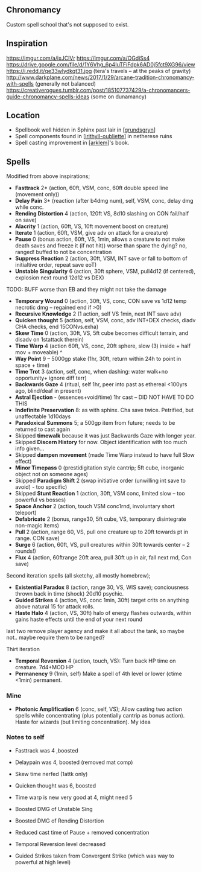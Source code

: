 ## Chronomancy
Custom spell school that's not supposed to exist.

## Inspiration
https://imgur.com/a/ixJClVr
https://imgur.com/a/OGdjSs4
https://drive.google.com/file/d/1Y6Vhg_6p4IuTFiFdpk6AD0j5fct9XG96/view
https://i.redd.it/qe33wlydkqt31.jpg (tera's travels – at the peaks of gravity)
http://www.darkplane.com/news/2017/1/29/arcane-tradition-chronomancy-with-spells (generally not balanced)
https://creativerogues.tumblr.com/post/185107737429/a-chronomancers-guide-chronomancy-spells-ideas (some on dunamancy)

## Location
- Spellbook well hidden in Sphinx past lair in [[grundsgryn]]
- Spell components found in [[irithyll-oubliette]] in netherese ruins
- Spell casting improvement in [[arklem]]'s book.



## Spells
Modified from above inspirations;

- **Fasttrack** 2* (action, 60ft, VSM, conc, 60ft double speed line (movement only))
- **Delay Pain** 3* (reaction (after b4dmg num), self, VSM, conc, delay dmg while conc.
- **Rending Distortion** 4 (action, 120ft VS, 8d10 slashing on CON fail/half on save)
- **Alacrity** 1 (action, 60ft, VS, 10ft movement boost on creature)
- **Iterate** 1 (action, 60ft, VSM, give adv on attack for a creature)
- **Pause** 0 (bonus action, 60ft, VS, 1min, allows a creature to not make death saves and freeze it (if not hit))
worse than spare the dying? no, ranged! buffed to not be concentration
- **Suppress Reaction** 2 (action, 30ft, VSM, INT save or fall to bottom of initialtive order, repeat save eoT)
- **Unstable Singularity** 6 (action, 30ft sphere, VSM, pull4d12 (if centered), explosion next round 12d12 vs DEX)

TODO: BUFF worse than EB and they might not take the damage
- **Temporary Wound** 0 (action, 30ft, VS, conc, CON save vs 1d12 temp necrotic dmg – regained end if >0)
- **Recursive Knowledge** 2 (1 action, self VS 1min, next INT save adv)
- **Quicken thought** 5 (action, self, VSM, conc, adv INT+DEX checks, diadv CHA checks, end 15CONvs.exha)
- **Skew Time** 0 (action, 30ft, VS, 5ft cube becomes difficult terrain, and disadv on 1stattack therein)
- **Time Warp** 4 (action 60ft, VS, conc, 20ft sphere, slow (3) inside + half mov + moveable) ^
- **Way Point** 9 – 5000gp stake (1hr, 30ft, return within 24h to point in space + time)
- **Time Trot** 3 (action, self, conc, when dashing: water walk+no opportunity+ ignore diff terr)
- **Backwards Gaze** 4 (ritual, self 1hr, peer into past as ethereal <100yrs ago, blind/deaf in present)
- **Astral Ejection** - (essences+void/time) 1hr cast – DID NOT HAVE TO DO THIS
- **Indefinite Preservation** 8: as with sphinx. Cha save twice. Petrified, but unaffectable 1d10days
- **Paradoxical Summons** 5; a 500gp item from future; needs to be returned to cast again
- Skipped **timewalk** because it was just Backwards Gaze with longer year.
- Skipped **Discern History** for now. Object identification with too much info given...
- Skipped **dampen movement** (made Time Warp instead to have full Slow effect)
- **Minor Timepass** 0 (prestidigitation style cantrip; 5ft cube, inorganic object not on someone ages)
- Skipped **Paradigm Shift** 2 (swap initiative order (unwilling int save to avoid) - too specific)
- Skipped **Stunt Reaction** 1 (action, 30ft, VSM conc, limited slow – too powerful vs bosses)
- **Space Anchor** 2 (action, touch VSM conc1rnd, involuntary short teleport)
- **Defabricate** 2 (bonus, range30, 5ft cube, VS, temporary disintegrate non-magic items)
- **Pull** 2 (action, range 60, VS, pull one creature up to 20ft towards pt in range. CON save)
- **Surge** 6 (action, 60ft, VS, pull creatures within 30ft towards center – 2 rounds!)
- **Flux** 4 (action, 60ftrange 20ft area, pull 30ft up in air, fall next rnd, Con save)

Second iteration spells (all sketchy, all mostly homebrew);

- **Existential Paradox** 8 (action, range 30, VS, WIS save); conciousness thrown back in time (shock) 20d10 psychic.
- **Guided Strikes** 4 (action, VS, conc 1min, 30ft) target crits on anything above natural 15 for attack rolls.
- **Haste Halo** 4 (action, VS, 30ft) halo of energy flashes outwards, within gains haste effects until the end of your next round

last two remove player agency and make it all about the tank, so maybe not..
maybe require them to be ranged?

Thirt iteration
- **Temporal Reversion** 4 (action, touch, VS): Turn back HP time on creature. 7d4+MOD HP
- **Permanency** 9 (1min, self) Make a spell of 4th level or lower (ctime <1min) permanent.


### Mine
- **Photonic Amplification** 6 (conc, self, VS); Allow casting two action spells while concentrating (plus potentially cantrip as bonus action).
Haste for wizards (but limiting concentration). My idea


### Notes to self
- Fasttrack was 4 ,boosted
- Delaypain was 4, boosted (removed mat comp)
- Skew time nerfed (1attk only)
- Quicken thought was 6, boosted
- Time warp is new very good at 4, might need 5
- Boosted DMG of Unstable Sing
- Boosted DMG of Rending Distortion
- Reduced cast time of Pause + removed concentration
- Temporal Reversion level decreased

- Guided Strikes taken from Convergent Strike (which was way to powerful at high level)

[//begin]: # "Autogenerated link references for markdown compatibility"
[grundsgryn]: ../seaofbones/grundsgryn "Grundsgryn"
[irithyll-oubliette]: ../east/irithyll-oubliette "Irithyll Oubliette"
[arklem]: ../npcs/arklem "Arklem Greeth"
[//end]: # "Autogenerated link references"
